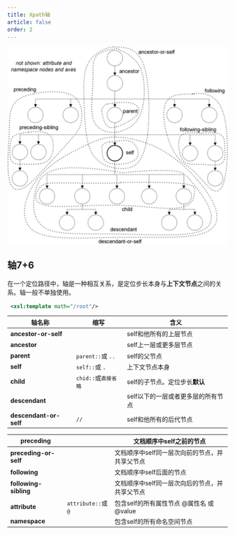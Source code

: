 ```yaml
---
title: Xpath轴
article: false
order: 2
---
```


<img src="./assets/image-20250111225024174.png" alt="image-20250111225024174" style="zoom:50%;" />

## 轴7+6

​    在一个定位路径中，轴是一种相互关系，是定位步长本身与**上下文节点**之间的关系。轴一般不单独使用。

```xml
 <xsl:template math="/root"/>
```

| **轴名称**             | **缩写**             | **含义**                           |
| ---------------------- | -------------------- | ---------------------------------- |
| **ancestor-or-self**   |                      | self和他所有的上层节点             |
| **ancestor**           |                      | self上一层或更多层节点             |
| **parent**             | `parent::`或 `..`    | self的父节点                       |
| **self**               | `self::`或    `.`    | 上下文节点本身                     |
| **child**              | `chid::`或`直接省略` | self的子节点。定位步长**默认**     |
| **descendant**         |                      | self以下的一层或者更多层的所有节点 |
| **descendant-or-self** | `//`                 | self和他所有的后代节点             |

| **preceding**         |                    | 文档顺序中self之前的节点                       |
| --------------------- | ------------------ | ---------------------------------------------- |
| **preceding-or-self** |                    | 文档顺序中self同一层次向前的节点，并共享父节点 |
| **following**         |                    | 文档顺序中self后面的节点                       |
| **following-sibling** |                    | 文档顺序中self同一层次向后的节点，并共享父节点 |
| **attribute**         | `attribute::`或`@` | 包含self的所有属性节点  @属性名  或 @value     |
| **namespace**         |                    | 包含self的所有命名空间节点                     |


